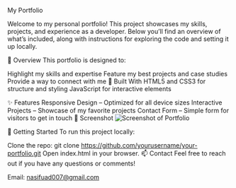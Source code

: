 My Portfolio

Welcome to my personal portfolio! This project showcases my skills, projects, and experience as a developer. Below you’ll find an overview of what’s included, along with instructions for exploring the code and setting it up locally.

📜 Overview
This portfolio is designed to:

Highlight my skills and expertise
Feature my best projects and case studies
Provide a way to connect with me
🔧 Built With
HTML5 and CSS3 for structure and styling
JavaScript for interactive elements

✨ Features
Responsive Design – Optimized for all device sizes
Interactive Projects – Showcase of my favorite projects
Contact Form – Simple form for visitors to get in touch
📸 Screenshot
![Screenshot of Portfolio](./Assets/ss.png)

🚀 Getting Started
To run this project locally:

Clone the repo:
git clone https://github.com/yourusername/your-portfolio.git
Open index.html in your browser.
📫 Contact
Feel free to reach out if you have any questions or comments!

Email: nasifuad007@gmail.com
